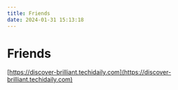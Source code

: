 ```yaml
---
title: Friends
date: 2024-01-31 15:13:18
---
```


# Friends

[https://discover-brilliant.techidaily.com](https://discover-brilliant.techidaily.com)
